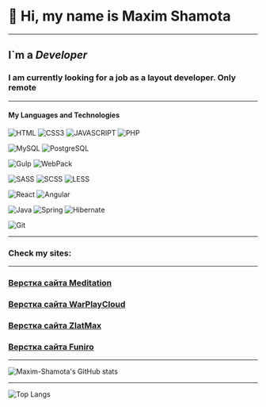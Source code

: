 
<!-- [JAVA](https://img.shields.io/badge/-JAVA-090909?style=for-the-badge&logo=JAVA) -->
#  🤝 Hi, my name is **Maxim Shamota**
***
## I`m a *Developer*

### I am currently looking for a job as a layout developer. Only remote
***
#### My Languages and Technologies
![HTML](https://img.shields.io/badge/-HTML-090909?style=for-the-badge&logo=html5)
![CSS3](https://img.shields.io/badge/-CSS3-090909?style=for-the-badge&logo=CSS3)
![JAVASCRIPT](https://img.shields.io/badge/-JAVASCRIPT-090909?style=for-the-badge&logo=JAVASCRIPT)
![PHP](https://img.shields.io/badge/-PHP-090909?style=for-the-badge&logo=PHP)

![MySQL](https://img.shields.io/badge/-MySQL-090909?style=for-the-badge&logo=MySQL)
![PostgreSQL](https://img.shields.io/badge/-PostgreSQL-090909?style=for-the-badge&logo=PostgreSQL)

![Gulp](https://img.shields.io/badge/-Gulp-090909?style=for-the-badge&logo=Gulp)
![WebPack](https://img.shields.io/badge/-WebPack-090909?style=for-the-badge&logo=WebPack)

![SASS](https://img.shields.io/badge/-SASS-090909?style=for-the-badge&logo=SASS)
![SCSS](https://img.shields.io/badge/-SCSS-090909?style=for-the-badge&logo=SCSS)
![LESS](https://img.shields.io/badge/-LESS-090909?style=for-the-badge&logo=LESS)

![React](https://img.shields.io/badge/-React-090909?style=for-the-badge&logo=React)
![Angular](https://img.shields.io/badge/-Angular-090909?style=for-the-badge&logo=Angular)

![Java](https://img.shields.io/badge/-Java-090909?style=for-the-badge&logo=Java)
![Spring](https://img.shields.io/badge/-Spring-090909?style=for-the-badge&logo=Spring)
![Hibernate](https://img.shields.io/badge/-Hibernate-090909?style=for-the-badge&logo=Hibernate)

![Git](https://img.shields.io/badge/-Git-090909?style=for-the-badge&logo=Git)
* * * * *
### Check my sites: 

<!-- ***

- sites on React:
### [Games of Thrones (React + Redux)](https://got.shamota.site)  -->

***

### [Верстка сайта Meditation](https://meditation.shamota.site/)
### [Верстка сайта WarPlayCloud](https://warplaycloud.shamota.site/)
### [Верстка сайта ZlatMax](https://zlatmax.shamota.site/)
### [Верстка сайта Funiro](https://funiro.shamota.site/) 
<!-- ### [Currency exchange](https://currency-exchange.shamota.site/)  -->
<!-- ### [Мир детства](https://childhood.shamota.site/)  - натяжка шаблона на WordPress -->
<!-- ### [Финакадемия](https://finakademiya.shamota.site/)   -->
<!-- ### [ЖК Сказочный лес](https://ndv.shamota.site/)  -->
<!-- ### [Adventure](https://adventure.shamota.site/)   -->

***

![Maxim-Shamota's GitHub stats](https://github-readme-stats.vercel.app/api?username=Maxim-Shamota&hide=stars,issues,contribs&show_icons=true&theme=tokyonight)

***

![Top Langs](https://github-readme-stats.vercel.app/api/top-langs/?username=Maxim-Shamota&hide=php,css&layout=compact)

<!-- Проект заморожен

### [Apart Mebel](https://apart-mebel.shamota.site/)  -->


<!--
***

- old sites:

### [Puls](https://puls.shamota.site/)
### [Uber](https://uber.shamota.site/)
### [Food](https://food.shamota.site/)
### [PopArt](https://popart.shamota.site/)
***
<!-- ### 🌱 And yes, I am currently learning React now -->
<!--
<br>

### 📫 Mail me: xbultazar@gmail.com 
-->

<!--
**Maxim-Shamota/Maxim-Shamota** is a ✨ _special_ ✨ repository because its `README.md` (this file) appears on your GitHub profile.

Here are some ideas to get you started:

- 🔭 I’m currently working on ...
- 🌱 I’m currently learning ...
- 👯 I’m looking to collaborate on ...
- 🤔 I’m looking for help with ...
- 💬 Ask me about ...
- 📫 Mail me: ...
- 😄 Pronouns: ...
- ⚡ Fun fact: ...
- ### 🔭 I’am currently working on an implementation in React the social network
- ### [E-numerator (React + Redux)](https://enumerator.shamota.site/) 
-->
